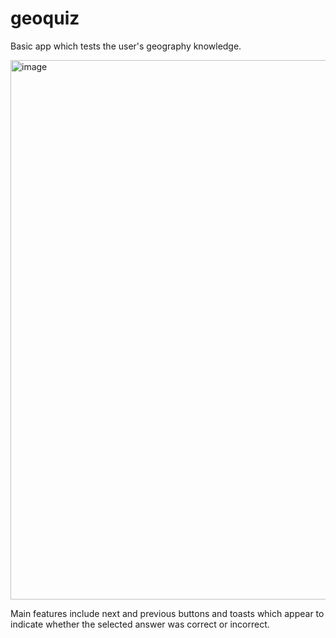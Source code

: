 # geoquiz
Basic app which tests the user's geography knowledge. 

<img width="863" alt="image" src="https://github.com/ariblack17/mobile-app-dev-3200/assets/115741421/ae21cebe-57c7-45ca-9d3b-77cd321af6f2">


Main features include next and previous buttons and toasts which appear to indicate whether the selected answer was
correct or incorrect.
